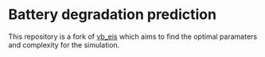 # Battery degradation prediction

This repository is a fork of [vb_eis](https://repo.ijs.si/e2pub/vb_eis/-/tree/main?ref_type=heads) which aims to find the optimal paramaters and complexity for the simulation.
